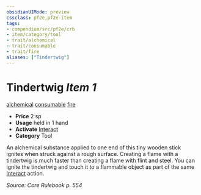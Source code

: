 ```yaml
---
obsidianUIMode: preview
cssclass: pf2e,pf2e-item
tags:
- compendium/src/pf2e/crb
- item/category/tool
- trait/alchemical
- trait/consumable
- trait/fire
aliases: ["Tindertwig"]
---
```

# Tindertwig *Item 1*  
[alchemical](/rules/traits/alchemical.md)  [consumable](/rules/traits/consumable.md)  [fire](/rules/traits/fire.md)  

- **Price** 2 sp
- **Usage** held in 1 hand
- **Activate** [Interact](/rules/actions/interact.md)
- **Category** Tool

An alchemical substance applied to one end of this tiny wooden stick ignites when struck against a rough surface. Creating a flame with a tindertwig is much faster than creating a flame with flint and steel. You can ignite the tindertwig and touch it to a flammable object as part of the same [Interact](/rules/actions/interact.md) action.

*Source: Core Rulebook p. 554*